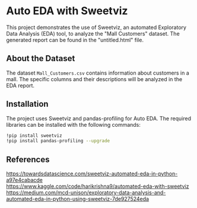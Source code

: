 # Auto EDA with Sweetviz

This project demonstrates the use of Sweetviz, an automated Exploratory Data Analysis (EDA) tool, to analyze the "Mall Customers" dataset.
The generated report can be found in the "untitled.html" file.

## About the Dataset

The dataset `Mall_Customers.csv` contains information about customers in a mall. The specific columns and their descriptions will be analyzed in the EDA report.

## Installation

The project uses Sweetviz and pandas-profiling for Auto EDA. The required libraries can be installed with the following commands:

```bash
!pip install sweetviz
!pip install pandas-profiling --upgrade

```
## References
https://towardsdatascience.com/sweetviz-automated-eda-in-python-a97e4cabacde <br>
https://www.kaggle.com/code/harikrishna9/automated-eda-with-sweetviz <br>
https://medium.com/mcd-unison/exploratory-data-analysis-and-automated-eda-in-python-using-sweetviz-7de927524eda

